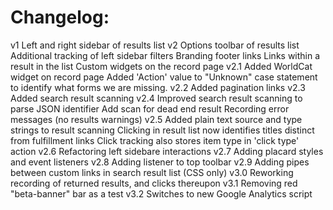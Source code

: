# Changelog:
v1 Left and right sidebar of results list
v2 Options toolbar of results list
   Additional tracking of left sidebar filters
   Branding footer links
   Links within a result in the list
   Custom widgets on the record page
v2.1 Added WorldCat widget on record page
     Added 'Action' value to "Unknown" case statement to identify what forms we are missing.
v2.2 Added pagination links
v2.3 Added search result scanning
v2.4 Improved search result scanning to parse JSON identifier
     Add scan for dead end result
     Recording error messages (no results warnings)
v2.5 Added plain text source and type strings to result scanning
     Clicking in result list now identifies titles distinct from fulfillment links
     Click tracking also stores item type in 'click type' action
v2.6 Refactoring left sidebare interactions
v2.7 Adding placard styles and event listeners
v2.8 Adding listener to top toolbar
v2.9 Adding pipes between custom links in search result list (CSS only)
v3.0 Reworking recording of returned results, and clicks thereupon
v3.1 Removing red "beta-banner" bar as a test
v3.2 Switches to new Google Analytics script
